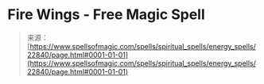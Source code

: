 <!--yml
category: 未分类
date: 2024-06-12 19:07:30
-->

# Fire Wings - Free Magic Spell

> 来源：[https://www.spellsofmagic.com/spells/spiritual_spells/energy_spells/22840/page.html#0001-01-01](https://www.spellsofmagic.com/spells/spiritual_spells/energy_spells/22840/page.html#0001-01-01)